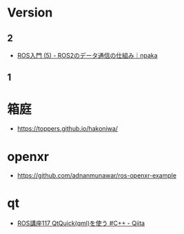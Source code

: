 # Version

## 2

- [ROS入門 (5) - ROS2のデータ通信の仕組み｜npaka](https://note.com/npaka/n/ne222761018ab)

## 1

# 箱庭

- https://toppers.github.io/hakoniwa/

# openxr

- https://github.com/adnanmunawar/ros-openxr-example

# qt

- [ROS講座117 QtQuick(qml)を使う #C++ - Qiita](https://qiita.com/srs/items/33195ff2a8db1edee779)

